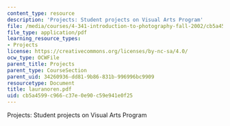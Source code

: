 ```yaml
---
content_type: resource
description: 'Projects: Student projects on Visual Arts Program'
file: /media/courses/4-341-introduction-to-photography-fall-2002/cb5a4599c966c37e0e90c59e941e0f25_lauranoren.pdf
file_type: application/pdf
learning_resource_types:
- Projects
license: https://creativecommons.org/licenses/by-nc-sa/4.0/
ocw_type: OCWFile
parent_title: Projects
parent_type: CourseSection
parent_uid: 34260936-dd81-9b86-831b-996996bc9909
resourcetype: Document
title: lauranoren.pdf
uid: cb5a4599-c966-c37e-0e90-c59e941e0f25
---
```

Projects: Student projects on Visual Arts Program